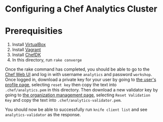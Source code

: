 Configuring a Chef Analytics Cluster
====================================

Prerequisities
==============

1. Install [VirtualBox](https://www.virtualbox.org/)
2. Install [Vagrant](https://www.vagrantup.com/)
3. Install [ChefDK](https://downloads.chef.io/chef-dk/)
4. In this directory, run `rake converge`

Once the rake command has completed, you should be able to go to the
[Chef Web UI](https://192.168.56.100) and log in with username `analytics` and password `workshop`. 
Once logged in, download a private key for your user by going to [the user's profile page](https://192.168.56.100/organizations/analytics/users/analytics), selecting `reset key` then copy the text into `.chef/analytics.pem` in this directory. Then download a new validator key by going to [the organization management page](https://192.168.56.100/organizations/analytics), selecting `Reset Validation Key` and copy the text into `.chef/analytics-validator.pem`.

You should now be able to successfully run `knife client list` and see
`analytics-validator` as the response.




